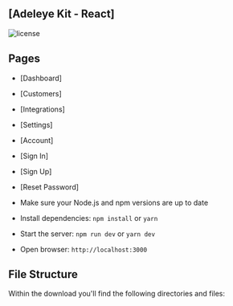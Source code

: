 ## [Adeleye Kit - React]

![license](https://img.shields.io/badge/license-MIT-blue.svg)




## Pages 

- [Dashboard]
- [Customers]
- [Integrations]
- [Settings]
- [Account]
- [Sign In]
- [Sign Up]
- [Reset Password]





- Make sure your Node.js and npm versions are up to date
- Install dependencies: `npm install` or `yarn`
- Start the server: `npm run dev` or `yarn dev`
- Open browser: `http://localhost:3000`

## File Structure

Within the download you'll find the following directories and files:
